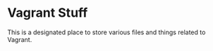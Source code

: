 Vagrant Stuff
=============

This is a designated place to store various files and things related to
Vagrant.
